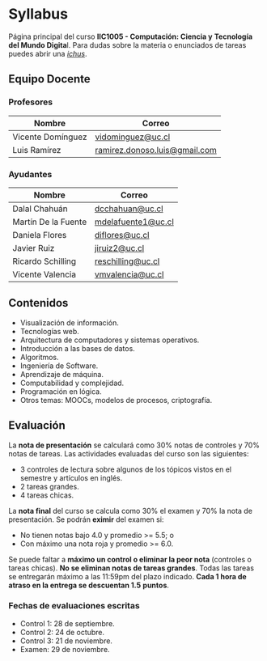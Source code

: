 # Syllabus
Página principal del curso **IIC1005 - Computación: Ciencia y** 
**Tecnología del Mundo Digita**l.
Para dudas sobre la materia o enunciados de tareas puedes abrir una 
[*ichus*](https://github.com/Exploratorio-DCC-PUC/Syllabus/issues).

## Equipo Docente

### Profesores

| Nombre            | Correo                        |
| ----------------- | ----------------------------- |
| Vicente Domínguez | vidominguez@uc.cl             |
| Luis Ramírez      | ramirez.donoso.luis@gmail.com |

### Ayudantes

| Nombre              | Correo             |
| ------------------- | ------------------ |
| Dalal Chahuán       | dcchahuan@uc.cl    |
| Martín De la Fuente | mdelafuente1@uc.cl |
| Daniela Flores      | diflores@uc.cl     |
| Javier Ruiz         | jiruiz2@uc.cl      |
| Ricardo Schilling   | reschilling@uc.cl  |
| Vicente Valencia    | vmvalencia@uc.cl   |


## Contenidos
- Visualización de información.
- Tecnologías web.
- Arquitectura de computadores y sistemas operativos.
- Introducción a las bases de datos.
- Algoritmos.
- Ingeniería de Software.
- Aprendizaje de máquina.
- Computabilidad y complejidad.
- Programación en lógica.
- Otros temas: MOOCs, modelos de procesos, criptografía.


## Evaluación
La **nota de presentación** se calculará como 30% notas de controles y 
70% notas de tareas. Las actividades evaluadas del curso son las 
siguientes:
- 3 controles de lectura sobre algunos de los tópicos vistos en el 
semestre y artículos en inglés.
- 2 tareas grandes.
- 4 tareas chicas.

La **nota final** del curso se calcula como 30% el examen y 70% la nota 
de presentación. Se podrán **eximir** del examen si:
- No tienen notas bajo 4.0 y promedio  >= 5.5; o
- Con máximo una nota roja y promedio >= 6.0.

Se puede faltar a **máximo un control o eliminar la peor nota** 
(controles o tareas chicas). **No se eliminan notas de tareas grandes**.
Todas las tareas se entregarán máximo a las 11:59pm del plazo 
indicado. **Cada 1 hora de atraso en la entrega se descuentan 1.5** 
**puntos**.

### Fechas de evaluaciones escritas

- Control 1: 28 de septiembre.
- Control 2: 24 de octubre.
- Control 3: 21 de noviembre.
- Examen: 29 de noviembre.

